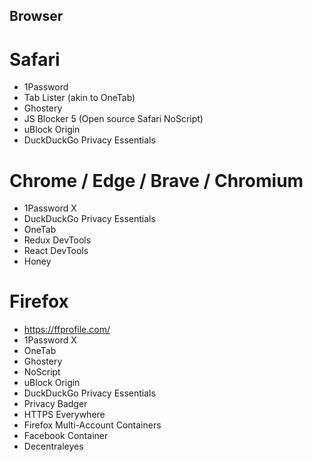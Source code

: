 ## Browser

# Safari

- 1Password
- Tab Lister (akin to OneTab)
- Ghostery
- JS Blocker 5 (Open source Safari NoScript)
- uBlock Origin
- DuckDuckGo Privacy Essentials

# Chrome / Edge / Brave / Chromium

- 1Password X
- DuckDuckGo Privacy Essentials
- OneTab
- Redux DevTools
- React DevTools
- Honey

# Firefox

- https://ffprofile.com/
- 1Password X
- OneTab
- Ghostery
- NoScript
- uBlock Origin
- DuckDuckGo Privacy Essentials
- Privacy Badger
- HTTPS Everywhere
- Firefox Multi-Account Containers
- Facebook Container
- Decentraleyes
